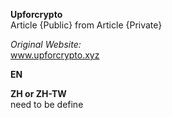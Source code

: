 **Upforcrypto**
<br>Article {Public} from Article {Private}

*Original Website:* 
<br>www.upforcrypto.xyz

**EN**

**ZH or ZH-TW**
<br>need to be define
